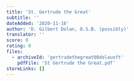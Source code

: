 ```yaml
---
title: 'St. Gertrude the Great'
subtitle: ''
dateAdded: '2020-11-16'
author: 'D. Gilbert Dolan, O.S.B. (possibly)'
translator: ''
score: 0
rating: 0
files:
  - archiveId: 'gertrudethegreat00dolauoft'
    pdfFile: 'St Gertrude the Great.pdf'
storeLinks: []
---
```


